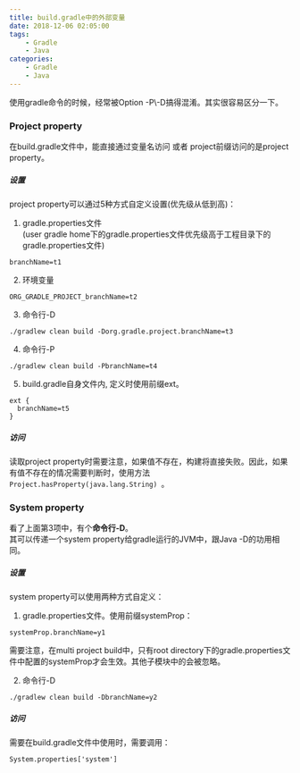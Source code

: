 ```yaml
---
title: build.gradle中的外部变量
date: 2018-12-06 02:05:00  
tags: 
    - Gradle
    - Java
categories: 
    - Gradle
    - Java
---
```


使用gradle命令的时候，经常被Option -P\\-D搞得混淆。其实很容易区分一下。

### Project property
在build.gradle文件中，能直接通过变量名访问 或者 project前缀访问的是project property。  

##### 设置
project property可以通过5种方式自定义设置(优先级从低到高)：  
1. gradle.properties文件  
(user gradle home下的gradle.properties文件优先级高于工程目录下的gradle.properties文件)
```
branchName=t1
```
2. 环境变量
```
ORG_GRADLE_PROJECT_branchName=t2
```
3. 命令行-D
```
./gradlew clean build -Dorg.gradle.project.branchName=t3
```
4. 命令行-P
```
./gradlew clean build -PbranchName=t4
```
5. build.gradle自身文件内, 定义时使用前缀ext。
```
ext {
  branchName=t5
}
```
##### 访问
读取project property时需要注意，如果值不存在，构建将直接失败。因此，如果有值不存在的情况需要判断时，使用方法`Project.hasProperty(java.lang.String) `。

### System property
看了上面第3项中，有个**命令行-D**。  
其可以传递一个system property给gradle运行的JVM中，跟Java -D的功用相同。  

##### 设置
system property可以使用两种方式自定义：  
1. gradle.properties文件。使用前缀systemProp：  
~~~
systemProp.branchName=y1
~~~

需要注意，在multi project build中，只有root directory下的gradle.properties文件中配置的systemProp才会生效。其他子模块中的会被忽略。  

2. 命令行-D
```
./gradlew clean build -DbranchName=y2
```

##### 访问
需要在build.gradle文件中使用时，需要调用：
```
System.properties['system']
```

